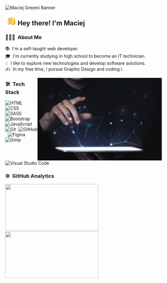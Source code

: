 ![Maciej Greemi Banner](https://github.com/Greemi1/Readme/blob/main/assets/Baner.png?raw=true)

<img alt="Night Coding" src="assets/Hand%20Wave.gif" width='40' align="left"/><h2>Hey there! I'm Maciej</h2>

<!-- ## 👋 &nbsp;Hey there! I'm Maciej -->

### 👨🏻‍💻 &nbsp;About Me

📚 &nbsp;I'm a self-taught web developer.\
🎓 &nbsp;I'm currently studying in high school to become an IT technician.\
💡 &nbsp;I like to explore new technologies and develop software solutions.\
✍️ &nbsp;In my free time, I pursue Graphic Design and coding.\

<img alt="Night Coding" src="assets/Image.jpg" width="400px" align="right"/>

### 🛠 &nbsp;Tech Stack

![HTML](https://img.shields.io/badge/HTML5-E34F26.svg?style=for-the-badge&logo=HTML5&logoColor=white)&nbsp;
![CSS](https://img.shields.io/badge/CSS3-1572B6.svg?style=for-the-badge&logo=CSS3&logoColor=white)&nbsp;
![SASS](https://img.shields.io/badge/Sass-CC6699.svg?style=for-the-badge&logo=Sass&logoColor=white)&nbsp;
![Bootstrap](https://img.shields.io/badge/Bootstrap-7952B3.svg?style=for-the-badge&logo=Bootstrap&logoColor=white)\
![JavaScript](https://img.shields.io/badge/JavaScript-F7DF1E.svg?style=for-the-badge&logo=JavaScript&logoColor=black)&nbsp;
![Git](https://img.shields.io/badge/Git-F05032.svg?style=for-the-badge&logo=Git&logoColor=white)&nbsp;
![GitHub](https://img.shields.io/badge/GitHub-181717.svg?style=for-the-badge&logo=GitHub&logoColor=white)&nbsp;
![Figma](https://img.shields.io/badge/Figma-F24E1E.svg?style=for-the-badge&logo=Figma&logoColor=white)&nbsp;
![Gimp](https://img.shields.io/badge/GIMP-5C5543.svg?style=for-the-badge&logo=GIMP&logoColor=white)&nbsp;
![Visual Studio Code](https://img.shields.io/badge/Visual%20Studio%20Code-007ACC.svg?style=for-the-badge&logo=Visual-Studio-Code&logoColor=white)&nbsp;

### ⚙️ &nbsp;GitHub Analytics

<p align="left">
<a href="https://github.com/Greemi1">
  <img height="150em" width="300px" src="https://github-readme-stats.vercel.app/api/top-langs?username=greemi1&show_icons=true&theme=dark&locale=en&layout=compact"/>
  <img height="150em" width="300px" src="https://github-readme-stats.vercel.app/api?username=greemi1&show_icons=true&theme=dark&locale=en"/>
</a>
</p>

